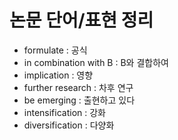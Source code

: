 # 논문 단어/표현 정리
- formulate : 공식
- in combination with B : B와 결합하여
- implication : 영향
- further research : 차후 연구
- be emerging : 출현하고 있다
- intensification : 강화
- diversification : 다양화
